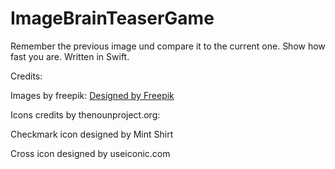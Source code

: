# ImageBrainTeaserGame
Remember the previous image und compare it to the current one. Show how fast you are.
Written in Swift.

Credits:

Images by freepik: <a href='http://www.freepik.com/free-vector/geometric-shapes-in-colorful-style_766827.htm'>Designed by Freepik</a>

Icons credits by thenounproject.org:

Checkmark icon designed by Mint Shirt

Cross icon designed by useiconic.com
